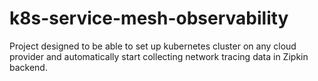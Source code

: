 # k8s-service-mesh-observability
Project designed to be able to set up kubernetes cluster on any cloud provider and automatically start collecting network tracing data in Zipkin backend.
